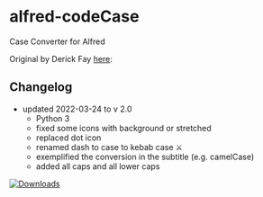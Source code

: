# alfred-codeCase
 Case Converter for Alfred

Original by Derick Fay [here](https://www.packal.org/workflow/code-case):

## Changelog

- updated 2022-03-24 to v 2.0 
	- Python 3
	- fixed some icons with background or stretched
	- replaced dot icon
	- renamed dash to case to kebab case ⚔️
	- exemplified the conversion in the subtitle (e.g. camelCase)
	- added all caps and all lower caps



<a href="https://github.com/giovannicoppola/alfred-codecase/releases/latest/">
  
  <img alt="Downloads"
       src="https://img.shields.io/github/downloads/giovannicoppola/alfred-codecase/total?color=purple&label=Downloads"><br/>
</a>
